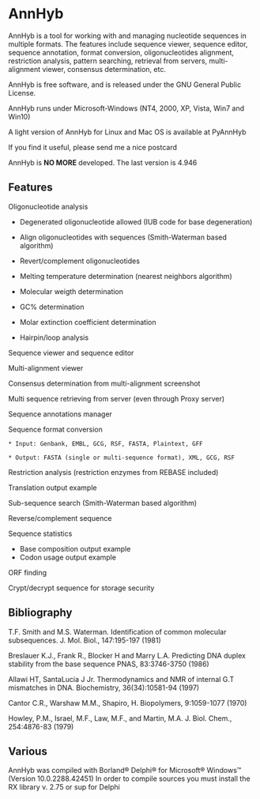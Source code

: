 # AnnHyb

AnnHyb is a tool for working with and managing nucleotide sequences in multiple formats.
The features include sequence viewer, sequence editor, sequence annotation, format conversion, oligonucleotides alignment, restriction analysis, pattern searching, retrieval from servers, multi-alignment viewer, consensus determination, etc.

AnnHyb is free software, and is released under the GNU General Public License.

AnnHyb runs under Microsoft-Windows (NT4, 2000, XP, Vista, Win7 and Win10)

A light version of AnnHyb for Linux and Mac OS is available at PyAnnHyb

If you find it useful, please send me a nice postcard

AnnHyb is **NO MORE** developed. The last version is 4.946


## Features

Oligonucleotide analysis

  * Degenerated oligonucleotide allowed (IUB code for base degeneration)
    
  * Align oligonucleotides with sequences (Smith-Waterman based algorithm)
  
  * Revert/complement oligonucleotides
  
  * Melting temperature determination (nearest neighbors algorithm)
  
  * Molecular weigth determination
  
  * GC% determination
  
  * Molar extinction coefficient determination
  
  * Hairpin/loop analysis 


Sequence viewer and sequence editor

Multi-alignment viewer

Consensus determination from multi-alignment screenshot

Multi sequence retrieving from server (even through Proxy server)

Sequence annotations manager

Sequence format conversion

    * Input: Genbank, EMBL, GCG, RSF, FASTA, Plaintext, GFF

    * Output: FASTA (single or multi-sequence format), XML, GCG, RSF 



Restriction analysis (restriction enzymes from REBASE included)

Translation output example

Sub-sequence search (Smith-Waterman based algorithm)

Reverse/complement sequence

Sequence statistics

   * Base composition output example
   * Codon usage output example 


ORF finding

Crypt/decrypt sequence for storage security


## Bibliography

 T.F. Smith and M.S. Waterman. Identification of common molecular subsequences.
J. Mol. Biol., 147:195-197 (1981)

Breslauer K.J., Frank R., Blocker H and Marry L.A. Predicting DNA duplex stability from the base sequence
PNAS, 83:3746-3750 (1986)

Allawi HT, SantaLucia J Jr. Thermodynamics and NMR of internal G.T mismatches in DNA.
Biochemistry, 36(34):10581-94 (1997)

Cantor C.R., Warshaw M.M., Shapiro, H.
Biopolymers, 9:1059-1077 (1970)

Howley, P.M., Israel, M.F., Law, M.F., and Martin, M.A.
J. Biol. Chem., 254:4876-83 (1979) 

## Various


AnnHyb was compiled with Borland® Delphi® for Microsoft® Windows™ (Version 10.0.2288.42451)
In order to compile sources you must install the RX library v. 2.75 or sup for Delphi 
